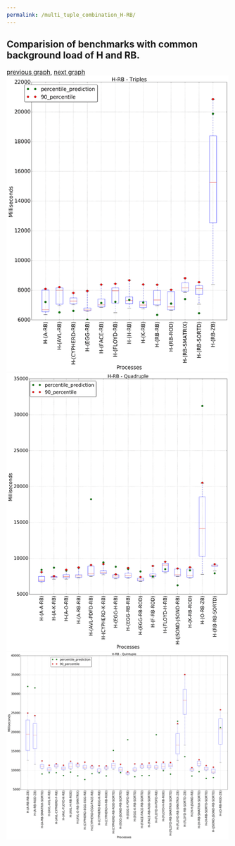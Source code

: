 ```yaml
---
permalink: /multi_tuple_combination_H-RB/
---
```



 ## Comparision of benchmarks with common background load of H and RB.

[previous graph](../multi_tuple_combination_H-PDFD/), [next graph](../multi_tuple_combination_H-ROD/)
![graph figure](./images/triple/H/H-RB_box.png)![graph figure](./images/quadruple/H/H-RB_box.png)![graph figure](./images/quintuple/H/H-RB_box.png)